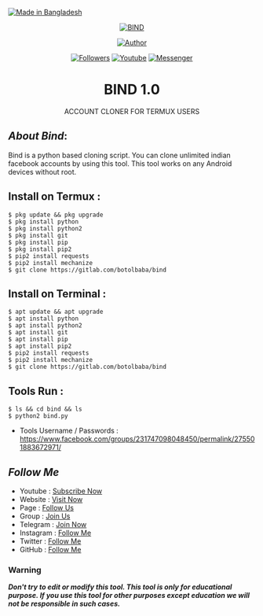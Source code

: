 <p align="left"> 
<a href="#"><img title="Made in Bangladesh" src="https://img.shields.io/badge/MADE%20IN-BANGLADESH-green?colorA=%23ff0000&colorB=%23017e40&style=for-the-badge"></a>
</p>
<p align="center"><a href="https://gitlab.com/botolbaba/bind"><img title="BIND" src="https://user-images.githubusercontent.com/64999484/89707580-4f2c2580-d991-11ea-8960-3c6f9e46765f.png"></a>
<p align="center"><a href="https://gitlab.com/botolbaba"><img title="Author" src="https://img.shields.io/badge/Author-Botol--Mehedi-red.svg?style=for-the-badge&logo=github"></a></p>
<p align="center"><a href="https://gitlab.com/botolbaba/followers"><img title="Followers" src="https://img.shields.io/github/followers/botolmehedi?color=blue&style=flat-square"></a> <a href="https://www.youtube.com/mastertrick1"><img title="Youtube" src="https://img.shields.io/badge/YOUTUBE-%40mastertrick1-red?style=flat-square&logo=youtube"></a> <a href="https://www.facebook.com/groups/231747098048450"><img title="Messenger" src="https://img.shields.io/badge/Chat-Messenger-blue?style=flat-square&logo=messenger"></a></p>

<h1 align="center">BIND 1.0</h1>
<p align="center">      ACCOUNT CLONER FOR TERMUX USERS</p>

## ***About Bind***:

Bind is a python based cloning script. You can clone unlimited indian facebook accounts by using this tool. This tool works on any Android devices without root.

## Install on Termux :
```
$ pkg update && pkg upgrade
$ pkg install python
$ pkg install python2
$ pkg install git
$ pkg install pip
$ pkg install pip2
$ pip2 install requests
$ pip2 install mechanize
$ git clone https://gitlab.com/botolbaba/bind
```
## Install on Terminal :
```
$ apt update && apt upgrade
$ apt install python
$ apt install python2
$ apt install git
$ apt install pip
$ apt install pip2
$ pip2 install requests
$ pip2 install mechanize
$ git clone https://gitlab.com/botolbaba/bind
```

## Tools Run :
```
$ ls && cd bind && ls
$ python2 bind.py
```

* Tools Username / Passwords : https://www.facebook.com/groups/231747098048450/permalink/275501883672971/


## ***Follow Me***

* Youtube : [Subscribe Now](https://www.youtube.com/MasterTrick1)
* Website : [Visit Now](http://www.mastertrick.design)
* Page : [Follow Us](https://www.facebook.com/TeamVVirus)
* Group : [Join Us](https://www.facebook.com/groups/231747098048450)
* Telegram : [Join Now](https://t.me/mastertrick2)
* Instagram : [Follow Me](https://www.instagram.com/MehtanOfficial)
* Twitter : [Follow Me](https://www.twitter.com/botolbaba)
* GitHub : [Follow Me](https://www.github.com/botolmehedi)

### Warning

***Don't try to edit or modify this tool. This tool is only for educational purpose. If you use this tool for other purposes except education we will not be responsible in such cases.***